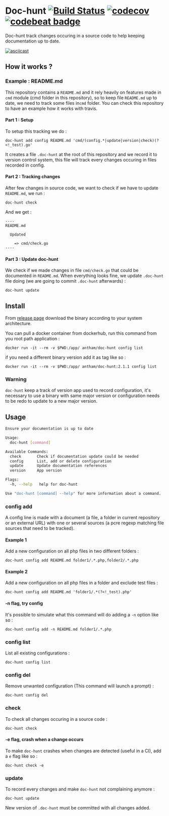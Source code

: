 Doc-hunt [![Build Status](https://travis-ci.org/antham/doc-hunt.svg?branch=master)](https://travis-ci.org/antham/doc-hunt) [![codecov](https://codecov.io/gh/antham/doc-hunt/branch/master/graph/badge.svg)](https://codecov.io/gh/antham/doc-hunt) [![codebeat badge](https://codebeat.co/badges/dc8062aa-0b73-4d58-8b6e-a3b336409ba8)](https://codebeat.co/projects/github-com-antham-doc-hunt)
========

Doc-hunt track changes occuring in a source code to help keeping documentation up to date.

[![asciicast](https://asciinema.org/a/6oaa4q1tfyh3x9i38m0bmkqoy.png)](https://asciinema.org/a/6oaa4q1tfyh3x9i38m0bmkqoy)

## How it works ?

### Example : README.md

This repository contains a ```README.md``` and it rely heavily on features made in ```cmd``` module (cmd folder in this repository), so to keep file ```README.md``` up to date, we need to track some files in```cmd``` folder. You can check this repository to have an example how it works with travis.

#### Part 1 : Setup

To setup this tracking we do :

```
doc-hunt add config README.md 'cmd/(config.*|update|version|check)(?<!_test).go'
```

It creates a file ```.doc-hunt``` at the root of this repository and we record it to version control system, this file will track every changes occuring in files recorded in config.

#### Part 2 : Tracking changes

After few changes in source code, we want to check if we have to update ```README.md```, we run :

```
doc-hunt check
```

And we get :

```
----
README.md

  Updated

    => cmd/check.go
----
```

#### Part 3 : Update doc-hunt

We check if we made changes in file ```cmd/check.go``` that could be documented in ```README.md```. When everything looks fine, we update ```.doc-hunt``` file doing (we are going to commit ```.doc-hunt``` afterwards) :

```
doc-hunt update
```

## Install

From [release page](https://github.com/antham/doc-hunt/releases) download the binary according to your system architecture.

You can pull a docker container from dockerhub, run this command from you root path application :

```docker run -it --rm -v $PWD:/app/ antham/doc-hunt config list```

if you need a different binary version add it as tag like so :

```docker run -it --rm -v $PWD:/app/ antham/doc-hunt:2.1.1 config list```

### Warning

```doc-hunt``` keep a track of version app used to record configuration, it's necessary to use a binary with same major version or configuration needs to be redo to update to a new major version.

## Usage

```bash
Ensure your documentation is up to date

Usage:
  doc-hunt [command]

Available Commands:
  check       Check if documentation update could be needed
  config      List, add or delete configuration
  update      Update documentation references
  version     App version

Flags:
  -h, --help   help for doc-hunt

Use "doc-hunt [command] --help" for more information about a command.
```

### config add

A config line is made with a document (a file, a folder in current repository or an external URL) with one or several sources (a pcre regexp matching file sources that need to be tracked).

#### Example 1

Add a new configuration on all php files in two different folders :

```
doc-hunt config add README.md folder1/.*.php,folder2/.*.php
```

#### Example 2

Add a new configuration on all php files in a folder and exclude test files :

```
doc-hunt config add README.md 'folder1/.*(?<!_test).php'
```

#### -n flag, try config

It's possible to simulate what this command will do adding a ```-n``` option like so :

```
doc-hunt config add -n README.md folder1/.*.php
```

### config list

List all existing configurations :

```
doc-hunt config list
```

### config del

Remove unwanted configuration (This command will launch a prompt) :

```
doc-hunt config del
```

### check

To check all changes occuring in a source code :

```
doc-hunt check
```

#### -e flag, crash when a change occurs

To make ```doc-hunt``` crashes when changes are detected (useful in a CI), add a ```e``` flag like so :

```
doc-hunt check -e
```

### update

To record every changes and make ```doc-hunt``` not complaining anymore :

```
doc-hunt update
```

New version of ```.doc-hunt``` must be committed with all changes added.
